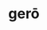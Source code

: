 ---
title: gerō
meaning: to wear
ch: ten
pos: verb
secondppstem: ger
infend: ere
conjugation: third
---